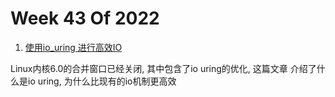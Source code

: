 # Week 43 Of 2022

1. [使用io_uring 进行高效IO](https://nxdong.com/linux-io-uring/)

Linux内核6.0的合并窗口已经关闭, 其中包含了io uring的优化, 这篇文章
介绍了什么是io uring, 为什么比现有的io机制更高效
